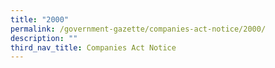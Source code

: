 ```yaml
---
title: "2000"
permalink: /government-gazette/companies-act-notice/2000/
description: ""
third_nav_title: Companies Act Notice
---
```

